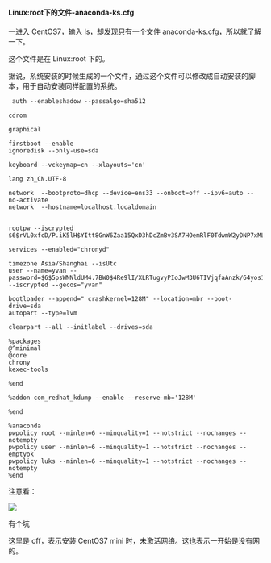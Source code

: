 #### Linux:root下的文件-anaconda-ks.cfg

一进入 CentOS7，输入 ls，却发现只有一个文件 anaconda-ks.cfg，所以就了解一下。

这个文件是在 Linux:root 下的。

据说，系统安装的时候生成的一个文件，通过这个文件可以修改成自动安装的脚本，用于自动安装同样配置的系统。

     auth --enableshadow --passalgo=sha512
    
    cdrom
    
    graphical
    
    firstboot --enable
    ignoredisk --only-use=sda
    
    keyboard --vckeymap=cn --xlayouts='cn'
    
    lang zh_CN.UTF-8
    
    network  --bootproto=dhcp --device=ens33 --onboot=off --ipv6=auto --no-activate
    network  --hostname=localhost.localdomain


    rootpw --iscrypted $6$rVL0xfcD/P.iK5lH$YItt8GnW6Zaa15QxD3hDcZmBv3SA7HOemRlF0TdwmW2yDNP7xMLlWpYOELYBjbOFDJU9UrvEv1/5JeyoTf6ya0
    
    services --enabled="chronyd"
    
    timezone Asia/Shanghai --isUtc
    user --name=yvan --password=$6$5psWNNldUM4.7BW0$4Re9lI/XLRTugvyPIoJwM3U6TIVjqfaAnzk/64yos13t75ZBG9KSEnvl/P4X/NgJMeBiyIez90g7bwOEWQu3B. --iscrypted --gecos="yvan"
    
    bootloader --append=" crashkernel=128M" --location=mbr --boot-drive=sda
    autopart --type=lvm
    
    clearpart --all --initlabel --drives=sda
    
    %packages
    @^minimal
    @core
    chrony
    kexec-tools
    
    %end
    
    %addon com_redhat_kdump --enable --reserve-mb='128M'
    
    %end
    
    %anaconda
    pwpolicy root --minlen=6 --minquality=1 --notstrict --nochanges --notempty
    pwpolicy user --minlen=6 --minquality=1 --notstrict --nochanges --emptyok
    pwpolicy luks --minlen=6 --minquality=1 --notstrict --nochanges --notempty
    %end 

注意看：

![](https://upload-images.jianshu.io/upload_images/3037211-21b6eebf13390745.png)

有个坑

这里是 off，表示安装 CentOS7 mini 时，未激活网络。这也表示一开始是没有网的。

